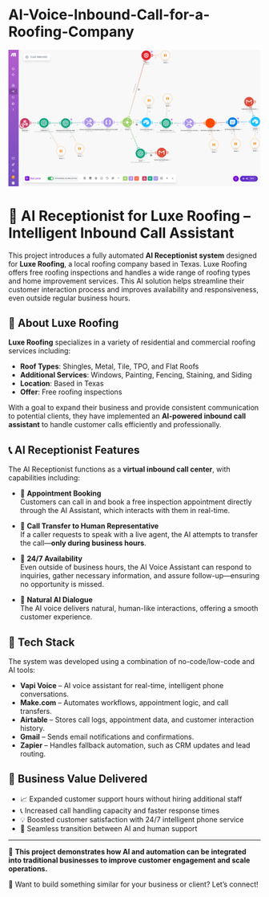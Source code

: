 # AI-Voice-Inbound-Call-for-a-Roofing-Company



![alt](ai_inbound_voice.png)


# 🤖 AI Receptionist for Luxe Roofing – Intelligent Inbound Call Assistant

This project introduces a fully automated **AI Receptionist system** designed for **Luxe Roofing**, a local roofing company based in Texas. Luxe Roofing offers free roofing inspections and handles a wide range of roofing types and home improvement services. This AI solution helps streamline their customer interaction process and improves availability and responsiveness, even outside regular business hours.

## 🏢 About Luxe Roofing

**Luxe Roofing** specializes in a variety of residential and commercial roofing services including:

- **Roof Types**: Shingles, Metal, Tile, TPO, and Flat Roofs  
- **Additional Services**: Windows, Painting, Fencing, Staining, and Siding  
- **Location**: Based in Texas  
- **Offer**: Free roofing inspections

With a goal to expand their business and provide consistent communication to potential clients, they have implemented an **AI-powered inbound call assistant** to handle customer calls efficiently and professionally.

## 📞 AI Receptionist Features

The AI Receptionist functions as a **virtual inbound call center**, with capabilities including:

- 📅 **Appointment Booking**  
  Customers can call in and book a free inspection appointment directly through the AI Assistant, which interacts with them in real-time.

- 👥 **Call Transfer to Human Representative**  
  If a caller requests to speak with a live agent, the AI attempts to transfer the call—**only during business hours**.

- 🌙 **24/7 Availability**  
  Even outside of business hours, the AI Voice Assistant can respond to inquiries, gather necessary information, and assure follow-up—ensuring no opportunity is missed.

- 💬 **Natural AI Dialogue**  
  The AI voice delivers natural, human-like interactions, offering a smooth customer experience.

## 🧠 Tech Stack

The system was developed using a combination of no-code/low-code and AI tools:

- **Vapi Voice** – AI voice assistant for real-time, intelligent phone conversations.
- **Make.com** – Automates workflows, appointment logic, and call transfers.
- **Airtable** – Stores call logs, appointment data, and customer interaction history.
- **Gmail** – Sends email notifications and confirmations.
- **Zapier** – Handles fallback automation, such as CRM updates and lead routing.

## 🌟 Business Value Delivered

- 📈 Expanded customer support hours without hiring additional staff
- 📞 Increased call handling capacity and faster response times
- 💡 Boosted customer satisfaction with 24/7 intelligent phone service
- 🔁 Seamless transition between AI and human support

---

🎯 **This project demonstrates how AI and automation can be integrated into traditional businesses to improve customer engagement and scale operations.**

💬 Want to build something similar for your business or client? Let’s connect!
